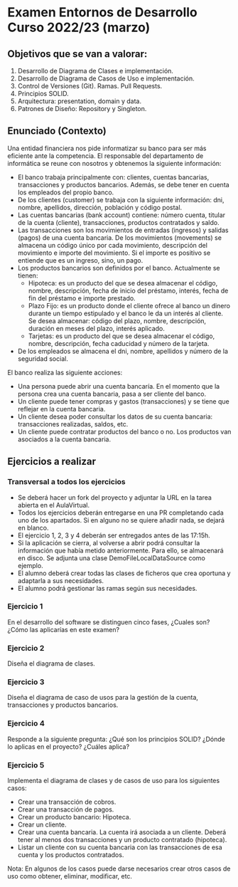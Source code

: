 # Examen Entornos de Desarrollo Curso 2022/23 (marzo)

## Objetivos que se van a valorar:

1. Desarrollo de Diagrama de Clases e implementación.
2. Desarrollo de Diagrama de Casos de Uso e implementación.
3. Control de Versiones (Git). Ramas. Pull Requests.
4. Principios SOLID.
5. Arquitectura: presentation, domain y data.
6. Patrones de Diseño: Repository y Singleton.

## Enunciado (Contexto)

Una entidad financiera nos pide informatizar su banco para ser más eficiente ante la competencia. El responsable del
departamento de informática se reune con nosotros y obtenemos la siguiente información:

- El banco trabaja principalmente con: clientes, cuentas bancarias, transacciones y productos bancarios.
  Además, se debe tener en cuenta los empleados del propio banco.
- De los clientes (customer) se trabaja con la siguiente información: dni, nombre, apellidos, dirección, población y
  código postal.
- Las cuentas bancarias (bank account) contiene: número cuenta, titular de la cuenta (cliente), transacciones, productos
  contratados y saldo.
- Las transacciones son los movimientos de entradas (ingresos) y salidas (pagos) de una cuenta bancaria. De los
  movimientos (movements) se almacena un código único por cada movimiento, descripción del movimiento e importe del
  movimiento. Si el importe es positivo se entiende que es un ingreso, sino, un pago.
- Los productos bancarios son definidos por el banco. Actualmente se tienen:
    - Hipoteca: es un producto del que se desea almacenar el código, nombre, descripción, fecha de inicio del préstamo,
      interés, fecha de fin del préstamo e importe prestado.
    - Plazo Fijo: es un producto donde el cliente ofrece al banco un dinero durante un tiempo estipulado y el banco le
      da un interés al cliente. Se desea almacenar: código del plazo, nombre, descripción, duración en meses del plazo,
      interés aplicado.
    - Tarjetas: es un producto del que se desea almacenar el código, nombre, descripción, fecha caducidad y número de la
      tarjeta.
- De los empleados se almacena el dni, nombre, apellidos y número de la seguridad social.

El banco realiza las siguiente acciones:

- Una persona puede abrir una cuenta bancaría. En el momento que la persona crea una cuenta bancaria, pasa a ser cliente
  del banco.
- Un cliente puede tener compras y gastos (transacciones) y se tiene que reflejar en la cuenta bancaria.
- Un cliente desea poder consultar los datos de su cuenta bancaria: transacciones realizadas, saldos, etc.
- Un cliente puede contratar productos del banco o no. Los productos van asociados a la cuenta bancaria.

## Ejercicios a realizar

### Transversal a todos los ejercicios

- Se deberá hacer un fork del proyecto y adjuntar la URL en la tarea abierta en el AulaVirtual.
- Todos los ejercicios deberán entregarse en una PR completando cada uno de los apartados. Si en alguno no se quiere
  añadir nada, se dejará en blanco.
- El ejercicio 1, 2, 3 y 4 deberán ser entregados antes de las 17:15h.
- Si la aplicación se cierra, al volverse a abrir podrá consultar la información que había metido anteriormente. Para
  ello, se almacenará en disco. Se adjunta una clase DemoFileLocalDataSource como ejemplo.
- El alumno deberá crear todas las clases de ficheros que crea oportuna y adaptarla a sus necesidades.
- El alumno podrá gestionar las ramas según sus necesidades.

### Ejercicio 1

En el desarrollo del software se distinguen cinco fases, ¿Cuales son? ¿Cómo las aplicarías en este examen?

### Ejercicio 2

Diseña el diagrama de clases.

### Ejercicio 3

Diseña el diagrama de caso de usos para la gestión de la cuenta, transacciones y productos bancarios.

### Ejercicio 4

Responde a la siguiente pregunta: ¿Qué son los principios SOLID? ¿Dónde lo aplicas en el proyecto? ¿Cuáles aplica?

### Ejercicio 5

Implementa el diagrama de clases y de casos de uso para los siguientes casos:

- Crear una transacción de cobros.
- Crear una transacción de pagos.
- Crear un producto bancario: Hipoteca.
- Crear un cliente.
- Crear una cuenta bancaria. La cuenta irá asociada a un cliente. Deberá tener al menos dos transacciones y un producto
  contratado (hipoteca).
- Listar un cliente con su cuenta bancaria con las transacciones de esa cuenta y los productos contratados.

Nota: En algunos de los casos puede darse necesarios crear otros casos de uso como obtener, eliminar, modificar, etc.
